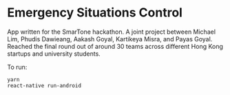 # Emergency Situations Control

App written for the SmarTone hackathon. A joint project between Michael Lim, Phudis Dawieang, Aakash Goyal, Kartikeya Misra, and Payas Goyal. Reached the final round out of around 30 teams across different Hong Kong startups and university students.

To run:
```
yarn
react-native run-android
```
